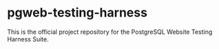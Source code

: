 # pgweb-testing-harness
This is the official project repository for the PostgreSQL Website Testing Harness Suite.
